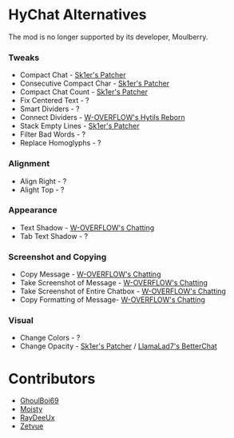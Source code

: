 # HyChat Alternatives
The mod is no longer supported by its developer, Moulberry.

### Tweaks

* Compact Chat - [Sk1er's Patcher](https://sk1er.club/mods/patcher)
* Consecutive Compact Char - [Sk1er's Patcher](https://sk1er.club/mods/patcher)
* Compact Chat Count - [Sk1er's Patcher](https://sk1er.club/mods/patcher)
* Fix Centered Text - ?
* Smart Dividers - ?
* Connect Dividers - [W-OVERFLOW's Hytils Reborn](https://github.com/W-OVERFLOW/Hytils-Reborn/releases/latest)
* Stack Empty Lines - [Sk1er's Patcher](https://sk1er.club/mods/patcher)
* Filter Bad Words - ?
* Replace Homoglyphs - ?

### Alignment

* Align Right - ?
* Alight Top - ?

### Appearance

* Text Shadow - [W-OVERFLOW's Chatting](https://github.com/W-OVERFLOW/Chatting/releases/latest)
* Tab Text Shadow - ?

### Screenshot and Copying

* Copy Message - [W-OVERFLOW's Chatting](https://github.com/W-OVERFLOW/Chatting/releases/latest)
* Take Screenshot of Message - [W-OVERFLOW's Chatting](https://github.com/W-OVERFLOW/Chatting/releases/latest)
* Take Screenshot of Entire Chatbox - [W-OVERFLOW's Chatting](https://github.com/W-OVERFLOW/Chatting/releases/latest)
* Copy Formatting of Message- [W-OVERFLOW's Chatting](https://github.com/W-OVERFLOW/Chatting/releases/latest)

### Visual

* Change Colors - ?
* Change Opacity - [Sk1er's Patcher](https://sk1er.club/mods/patcher) / [LlamaLad7's BetterChat](https://www.curseforge.com/minecraft/mc-mods/better-chat/files/all?filter-game-version=2020709689%3A5806)

# Contributors

* [GhoulBoi69](https://github.com/GhoulBoii)
* [Moisty](https://github.com/Mqisty)
* [RayDeeUx](https://github.com/RayDeeUx)
* [Zetvue](https://zetvue.carrd.co)
